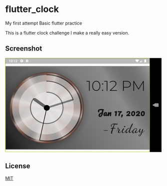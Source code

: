 # flutter_clock
My first attempt 
Basic flutter practice

This is a flutter clock challenge I make a really easy version.

## Screenshot
<img src="clock_screenshot.png" width="500" height="300">

## License
[MIT](https://choosealicense.com/licenses/mit/)
